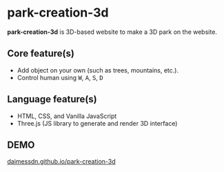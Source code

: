 # park-creation-3d

**park-creation-3d** is 3D-based website to make a 3D park on the website.

## Core feature(s)
- Add object on your own (such as trees, mountains, etc.).
- Control human using <kbd>W</kbd>, <kbd>A</kbd>, <kbd>S</kbd>, <kbd>D</kbd>

## Language feature(s)
- HTML, CSS, and Vanilla JavaScript
- Three.js (JS library to generate and render 3D interface)

## DEMO
[daimessdn.github.io/park-creation-3d](https://daimessdn.github.io/park-creation-3d)